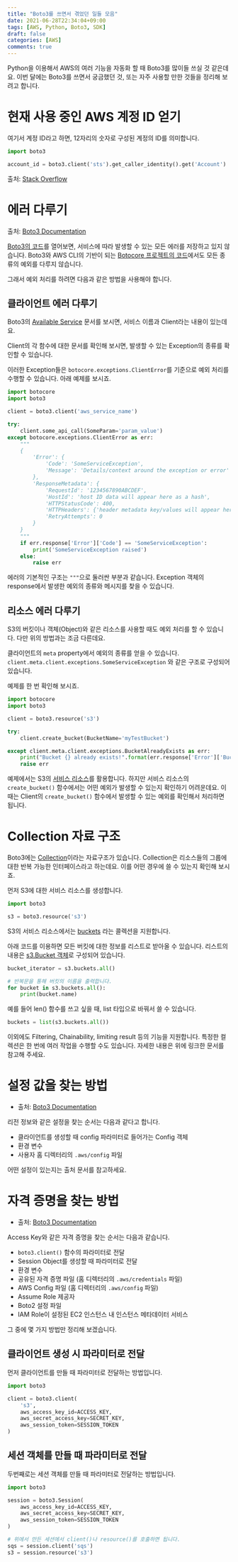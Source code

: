 ```yaml
---
title: "Boto3를 쓰면서 겪었던 일들 모음"
date: 2021-06-28T22:34:04+09:00
tags: [AWS, Python, Boto3, SDK]
draft: false
categories: [AWS]
comments: true
---
```


Python을 이용해서 AWS의 여러 기능을 자동화 할 때 Boto3를 많이들 쓰실 것 같은데요. 이번 달에는 Boto3를 쓰면서 궁금했던 것, 또는 자주 사용할 만한 것들을 정리해 보려고 합니다. 

# 현재 사용 중인 AWS 계정 ID 얻기

여기서 계정 ID라고 하면, 12자리의 숫자로 구성된 계정의 ID를 의미합니다. 

```python
import boto3

account_id = boto3.client('sts').get_caller_identity().get('Account')
```

출처: [Stack Overflow](https://stackoverflow.com/questions/33332050/getting-the-current-user-account-id-in-boto3)

# 에러 다루기

출처: [Boto3 Documentation](https://boto3.amazonaws.com/v1/documentation/api/latest/guide/error-handling.html)

[Boto3의 코드](https://github.com/boto/boto3/blob/develop/boto3/exceptions.py)를 열어보면, 서비스에 따라 발생할 수 있는 모든 에러를 저장하고 있지 않습니다. Boto3와 AWS CLI의 기반이 되는 [Botocore 프로젝트의 코드](https://github.com/boto/botocore/blob/develop/botocore/exceptions.py)에서도 모든 종류의 예외를 다루지 않습니다. 

그래서 예외 처리를 하려면 다음과 같은 방법을 사용해야 합니다. 

## 클라이언트 에러 다루기

Boto3의 [Available Service](https://boto3.amazonaws.com/v1/documentation/api/latest/reference/services/index.html) 문서를 보시면, 서비스 이름과 Client라는 내용이 있는데요. 

Client의 각 함수에 대한 문서를 확인해 보시면, 발생할 수 있는 Exception의 종류를 확인할 수 있습니다. 

이러한 Exception들은 `botocore.exceptions.ClientError`를 기준으로 예외 처리를 수행할 수 있습니다. 아래 예제를 보시죠. 

```python
import botocore
import boto3

client = boto3.client('aws_service_name')

try:
    client.some_api_call(SomeParam='param_value')
except botocore.exceptions.ClientError as err:
    """
    {
        'Error': {
            'Code': 'SomeServiceException',
            'Message': 'Details/context around the exception or error'
        },
        'ResponseMetadata': {
            'RequestId': '1234567890ABCDEF',
            'HostId': 'host ID data will appear here as a hash',
            'HTTPStatusCode': 400,
            'HTTPHeaders': {'header metadata key/values will appear here'},
            'RetryAttempts': 0
        }
    }
    """
    if err.response['Error']['Code'] == 'SomeServiceException':
        print('SomeServiceException raised')
    else:
        raise err
```

에러의 기본적인 구조는 `"""`으로 둘러싼 부분과 같습니다. Exception 객체의 response에서 발생한 예외의 종류와 메시지를 찾을 수 있습니다. 

## 리소스 에러 다루기

S3의 버킷이나 객체(Object)와 같은 리소스를 사용할 때도 예외 처리를 할 수 있습니다. 다만 위의 방법과는 조금 다른데요. 

클라이언트의 `meta` property에서 예외의 종류를 얻을 수 있습니다. `client.meta.client.exceptions.SomeServiceException` 와 같은 구조로 구성되어 있습니다. 

예제를 한 번 확인해 보시죠.

```python
import botocore
import boto3

client = boto3.resource('s3')

try:
    client.create_bucket(BucketName='myTestBucket')

except client.meta.client.exceptions.BucketAlreadyExists as err:
    print("Bucket {} already exists!".format(err.response['Error']['BucketName']))
    raise err
```

예제에서는 S3의 [서비스 리소스](https://boto3.amazonaws.com/v1/documentation/api/latest/reference/services/s3.html#service-resource)를 활용합니다. 하지만 서비스 리소스의 `create_bucket()` 함수에서는 어떤 예외가 발생할 수 있는지 확인하기 어려운데요. 이 때는 Client의 `create_bucket()` 함수에서 발생할 수 있는 예외를 확인해서 처리하면 됩니다. 

# Collection 자료 구조

Boto3에는 [Collection](https://boto3.amazonaws.com/v1/documentation/api/latest/guide/collections.html#guide-collections)이라는 자료구조가 있습니다. Collection은 리소스들의 그룹에 대한 반복 가능한 인터페이스라고 하는데요. 이를 어떤 경우에 쓸 수 있는지 확인해 보시죠. 

먼저 S3에 대한 서비스 리소스를 생성합니다. 

```python
import boto3

s3 = boto3.resource('s3')
```

S3의 서비스 리소스에서는 [buckets](https://boto3.amazonaws.com/v1/documentation/api/latest/reference/services/s3.html#S3.ServiceResource.buckets) 라는 콜렉션을 지원합니다. 

아래 코드를 이용하면 모든 버킷에 대한 정보를 리스트로 받아올 수 있습니다. 리스트의 내용은 [s3.Bucket 객체](https://boto3.amazonaws.com/v1/documentation/api/latest/reference/services/s3.html#bucket)로 구성되어 있습니다. 

```python
bucket_iterator = s3.buckets.all()

# 반복문을 통해 버킷의 이름을 출력합니다.
for bucket in s3.buckets.all():
    print(bucket.name)
```

예를 들어 len() 함수를 쓰고 싶을 때, list 타입으로 바꿔서 쓸 수 있습니다.

```python
buckets = list(s3.buckets.all())
```

이외에도 Filtering, Chainability, limiting result 등의 기능을 지원합니다. 특정한 컬렉션은 한 번에 여러 작업을 수행할 수도 있습니다. 자세한 내용은 위에 링크한 문서를 참고해 주세요. 

# 설정 값을 찾는 방법

* 출처: [Boto3 Documentation](https://boto3.amazonaws.com/v1/documentation/api/latest/guide/configuration.html)

리전 정보와 같은 설정을 찾는 순서는 다음과 같다고 합니다. 

* 클라이언트를 생성할 때 config 파라미터로 들어가는 Config 객체
* 환경 변수
* 사용자 홈 디렉터리의 `.aws/config` 파일

어떤 설정이 있는지는 출처 문서를 참고하세요.

# 자격 증명을 찾는 방법

* 출처: [Boto3 Documentation](https://boto3.amazonaws.com/v1/documentation/api/latest/guide/credentials.html)

Access Key와 같은 자격 증명을 찾는 순서는 다음과 같습니다. 

* `boto3.client()` 함수의 파라미터로 전달
* Session Object를 생성할 때 파라미터로 전달
* 환경 변수
* 공유된 자격 증명 파일 (홈 디렉터리의 `.aws/credentials` 파일)
* AWS Config 파일 (홈 디렉터리의 `.aws/config` 파일)
* Assume Role 제공자
* Boto2 설정 파일
* IAM Role이 설정된 EC2 인스턴스 내 인스턴스 메타데이터 서비스

그 중에 몇 가지 방법만 정리해 보겠습니다. 

## 클라이언트 생성 시 파라미터로 전달

먼저 클라이언트를 만들 때 파라미터로 전달하는 방법입니다. 

```python
import boto3

client = boto3.client(
    's3',
    aws_access_key_id=ACCESS_KEY,
    aws_secret_access_key=SECRET_KEY,
    aws_session_token=SESSION_TOKEN
)
```

## 세션 객체를 만들 때 파라미터로 전달

두번째로는 세션 객체를 만들 때 파라미터로 전달하는 방법입니다. 

```python
import boto3 

session = boto3.Session(
    aws_access_key_id=ACCESS_KEY,
    aws_secret_access_key=SECRET_KEY,
    aws_session_token=SESSION_TOKEN
)

# 위에서 만든 세션에서 client()나 resource()를 호출하면 됩니다.
sqs = session.client('sqs')
s3 = session.resource('s3')
```
